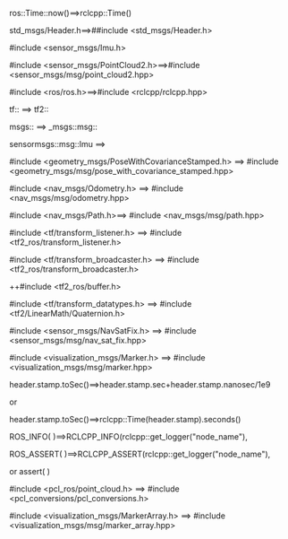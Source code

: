 ros::Time::now()==>rclcpp::Time()

std_msgs/Header.h==>##include <std_msgs/Header.h>

#include <sensor_msgs/Imu.h>

#include <sensor_msgs/PointCloud2.h>==>#include <sensor_msgs/msg/point_cloud2.hpp>

#include <ros/ros.h>==>#include <rclcpp/rclcpp.hpp>

tf:: ==> tf2::

msgs:: ==> _msgs::msg::

sensormsgs::msg::Imu ==>

#include <geometry_msgs/PoseWithCovarianceStamped.h> ==> #include <geometry_msgs/msg/pose_with_covariance_stamped.hpp>

#include <nav_msgs/Odometry.h> ==> #include <nav_msgs/msg/odometry.hpp>

#include <nav_msgs/Path.h>==> #include <nav_msgs/msg/path.hpp>

#include <tf/transform_listener.h> ==> #include <tf2_ros/transform_listener.h>

#include <tf/transform_broadcaster.h> ==> #include <tf2_ros/transform_broadcaster.h>

++#include <tf2_ros/buffer.h>

#include <tf/transform_datatypes.h> ==> #include <tf2/LinearMath/Quaternion.h>

#include <sensor_msgs/NavSatFix.h> ==> #include <sensor_msgs/msg/nav_sat_fix.hpp>

#include <visualization_msgs/Marker.h> ==> #include <visualization_msgs/msg/marker.hpp>

header.stamp.toSec()==>header.stamp.sec+header.stamp.nanosec/1e9

or

header.stamp.toSec()==>rclcpp::Time(header.stamp).seconds()

ROS_INFO( )==>RCLCPP_INFO(rclcpp::get_logger("node_name"),

ROS_ASSERT( )==>RCLCPP_ASSERT(rclcpp::get_logger("node_name"),

or assert( )

#include <pcl_ros/point_cloud.h> ==> #include <pcl_conversions/pcl_conversions.h>

#include <visualization_msgs/MarkerArray.h> ==> #include <visualization_msgs/msg/marker_array.hpp>

